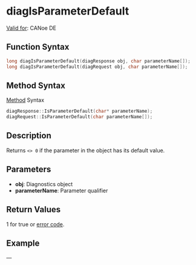 # diagIsParameterDefault

[Valid for](../../../Shared/FeatureAvailability.md): CANoe DE

## Function Syntax

```c
long diagIsParameterDefault(diagResponse obj, char parameterName[]);
long diagIsParameterDefault(diagRequest obj, char parameterName[]);
```

## Method Syntax

[Method](../../../Shared/CAPL/General/ClassesAndObjects.md) Syntax

```c
diagResponse::IsParameterDefault(char* parameterName);
diagRequest::IsParameterDefault(char parameterName[]);
```

## Description

Returns `<> 0` if the parameter in the object has its default value.

## Parameters

- **obj**: Diagnostics object
- **parameterName**: Parameter qualifier

## Return Values

1 for true or [error code](../CAPLfunctionsDiagnosticsErrorCode.md).

## Example

—
